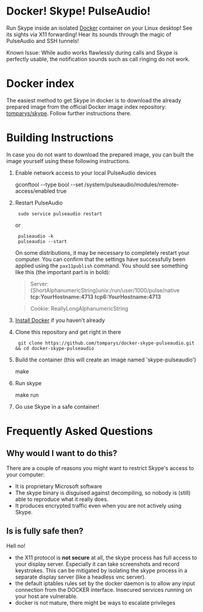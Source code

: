 Docker! Skype! PulseAudio!
==========================

Run Skype inside an isolated [Docker](http://www.docker.io) container on your Linux desktop! See its sights via X11 forwarding! Hear its sounds through the magic of PulseAudio and SSH tunnels!

Known Issue: While audio works flawlessly during calls and Skype is perfectly usable, the notification sounds such as call ringing do not work.

Docker index
============

The easiest method to get Skype in docker is to download the already prepared image from the official Docker image index repository: [tomparys/skype](https://index.docker.io/u/tomparys/skype/). Follow further instructions there.

Building Instructions
=====================

In case you do not want to download the prepared image, you can built the image yourself using these following instructions.

1. Enable network access to your local PulseAudio devices

	gconftool --type bool --set /system/pulseaudio/modules/remote-access/enabled true

2. Restart PulseAudio

        sudo service pulseaudio restart
   
    or
   
        pulseaudio -k
        pulseaudio --start

    On some distributions, it may be necessary to completely restart your computer. You can confirm that the settings have successfully been applied using the `pax11publish` command. You should see something like this (the important part is in bold):

    > Server: {ShortAlphanumericString}unix:/run/user/1000/pulse/native **tcp:YourHostname:4713 tcp6:YourHostname:4713**
    
    > Cookie: ReallyLongAlphanumericString

3. [Install Docker](http://docs.docker.io/en/latest/installation/) if you haven't already

4. Clone this repository and get right in there

        git clone https://github.com/tomparys/docker-skype-pulseaudio.git && cd docker-skype-pulseaudio

5. Build the container (this will create an image named 'skype-pulseaudio')

	make

6. Run skype

	make run

7. Go use Skype in a safe container!


Frequently Asked Questions
==========================

Why would I want to do this?
----------------------------
There are a couple of reasons you might want to restrict Skype's access to your computer:

* It is proprietary Microsoft software
* The skype binary is disguised against decompiling, so nobody is (still) able to reproduce what it really does.
* It produces encrypted traffic even when you are not actively using Skype.


Is is fully safe then?
----------------------
Hell no!

* the X11 protocol is **not secure** at all, the skype process has full access
  to your display server. Especially it can take screenshots and record
  keystrokes. This can be mitigated by isolating the skype process in a
  separate display server (like a headless vnc server).
* the default iptables rules set by the docker daemon is to allow any input
  connection from the DOCKER interface. Insecured services running on your host
  are vulnerable.
* docker is not mature, there might be ways to escalate privileges

